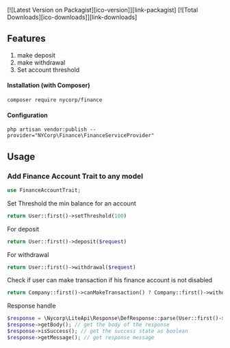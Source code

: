 [![Latest Version on Packagist][ico-version]][link-packagist]
[![Total Downloads][ico-downloads]][link-downloads]

## Features

1. make deposit
2. make withdrawal
3. Set account threshold

#### Installation (with Composer)

```composer
composer require nycorp/finance
```

#### Configuration

```shell
php artisan vendor:publish --provider="NYCorp\Finance\FinanceServiceProvider"
```

## Usage

### Add Finance Account Trait to any model

```php
use FinanceAccountTrait;
```

Set Threshold the min balance for an account

```php
return User::first()->setThreshold(100) 
```

For deposit

```php
return User::first()->deposit($request)
```

For withdrawal

```php
return User::first()->withdrawal($request)
```

Check if user can make transaction if his finance account is not disabled

```php
return Company::first()->canMakeTransaction() ? Company::first()->withdrawal($request) : 'Error';
```

Response handle

```php
$response = \Nycorp\LiteApi\Response\DefResponse::parse(User::first()->withdrawal($request));
$response->getBody(); // get the body of the response
$response->isSuccess(); // get the success state as boolean
$response->getMessage(); // get response message
```
